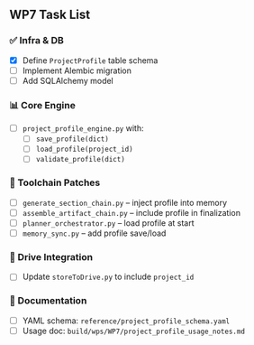 ## WP7 Task List

### ✅ Infra & DB
- [x] Define `ProjectProfile` table schema
- [ ] Implement Alembic migration
- [ ] Add SQLAlchemy model

### 📊 Core Engine
- [ ] `project_profile_engine.py` with:
  - [ ] `save_profile(dict)`
  - [ ] `load_profile(project_id)`
  - [ ] `validate_profile(dict)`

### 🔹 Toolchain Patches
- [ ] `generate_section_chain.py` – inject profile into memory
- [ ] `assemble_artifact_chain.py` – include profile in finalization
- [ ] `planner_orchestrator.py` – load profile at start
- [ ] `memory_sync.py` – add profile save/load

### 📂 Drive Integration
- [ ] Update `storeToDrive.py` to include `project_id`

### 📄 Documentation
- [ ] YAML schema: `reference/project_profile_schema.yaml`
- [ ] Usage doc: `build/wps/WP7/project_profile_usage_notes.md`